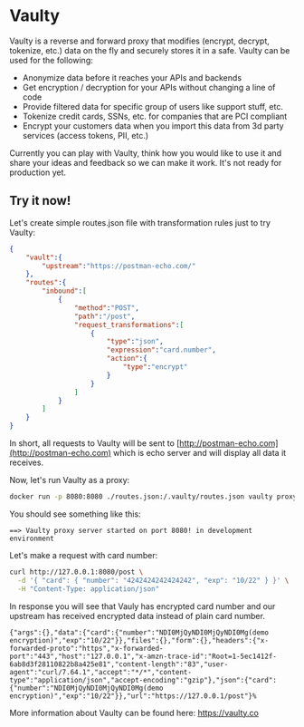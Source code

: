 # Vaulty

Vaulty is a reverse and forward proxy that modifies (encrypt, decrypt, tokenize, etc.) data on the fly and securely stores it in a safe. Vaulty can be used for the following:

- Anonymize data before it reaches your APIs and backends
- Get encryption / decryption for your APIs without changing a line of code
- Provide filtered data for specific group of users like support stuff, etc.
- Tokenize credit cards, SSNs, etc. for companies that are PCI compliant
- Encrypt your customers data when you import this data from 3d party services (access tokens, PII, etc.)

Currently you can play with Vaulty, think how you would like to use it and share your ideas and feedback so we can make it work. It's not ready for production yet.

## Try it now!

Let's create simple routes.json file with transformation rules just to try Vaulty:

```json
{
    "vault":{
        "upstream":"https://postman-echo.com/"
    },
    "routes":{
        "inbound":[
            {
                "method":"POST",
                "path":"/post",
                "request_transformations":[
                    {
                        "type":"json",
                        "expression":"card.number",
                        "action":{
                            "type":"encrypt"
                        }
                    }
                ]
            }
        ]
    }
}
```

In short, all requests to Vaulty will be sent to [http://postman-echo.com](http://postman-echo.com) which is echo server and will display all data it receives.

Now, let's run Vaulty as a proxy:

```bash
docker run -p 8080:8080 ./routes.json:/.vaulty/routes.json vaulty proxy 
```

You should see something like this:

```
==> Vaulty proxy server started on port 8080! in development environment
```

Let's make a request with card number:

```bash
curl http://127.0.0.1:8080/post \
  -d '{ "card": { "number": "4242424242424242", "exp": "10/22" } }' \
  -H "Content-Type: application/json"
```

In response you will see that Vauly has encrypted card number and our upstream has received encrypted data instead of plain card number.

```
{"args":{},"data":{"card":{"number":"NDI0MjQyNDI0MjQyNDI0Mg(demo encryption)","exp":"10/22"}},"files":{},"form":{},"headers":{"x-forwarded-proto":"https","x-forwarded-port":"443","host":"127.0.0.1","x-amzn-trace-id":"Root=1-5ec1412f-6ab8d3f28110822b8a425e81","content-length":"83","user-agent":"curl/7.64.1","accept":"*/*","content-type":"application/json","accept-encoding":"gzip"},"json":{"card":{"number":"NDI0MjQyNDI0MjQyNDI0Mg(demo encryption)","exp":"10/22"}},"url":"https://127.0.0.1/post"}%
```

More information about Vaulty can be found here: https://vaulty.co
